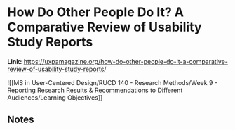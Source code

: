 # How Do Other People Do It? A Comparative Review of Usability Study Reports
**Link:** https://uxpamagazine.org/how-do-other-people-do-it-a-comparative-review-of-usability-study-reports/

![[MS in User-Centered Design/RUCD 140 - Research Methods/Week 9 - Reporting Research Results & Recommendations to Different Audiences/Learning Objectives]]

## Notes
